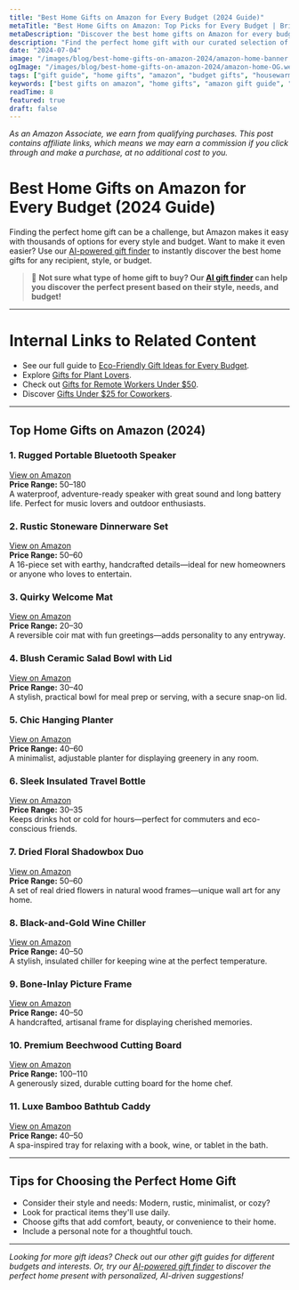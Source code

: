```yaml
---
title: "Best Home Gifts on Amazon for Every Budget (2024 Guide)"
metaTitle: "Best Home Gifts on Amazon: Top Picks for Every Budget | BrightGift AI Gift Finder"
metaDescription: "Discover the best home gifts on Amazon for every budget! Our 2024 guide features top-rated, unique, and practical gifts from $20 to $200. Use our AI-powered gift finder to shop smarter and find the perfect present for any occasion."
description: "Find the perfect home gift with our curated selection of Amazon's best picks for every budget. From cozy decor to smart gadgets, this guide has something for everyone. Try our AI-powered gift finder for personalized suggestions."
date: "2024-07-04"
image: "/images/blog/best-home-gifts-on-amazon-2024/amazon-home-banner.webp"
ogImage: "/images/blog/best-home-gifts-on-amazon-2024/amazon-home-OG.webp"
tags: ["gift guide", "home gifts", "amazon", "budget gifts", "housewarming", "AI gifts"]
keywords: ["best gifts on amazon", "home gifts", "amazon gift guide", "gifts for every budget", "top amazon gifts", "AI gift finder", "AI home gifts"]
readTime: 8
featured: true
draft: false
---
```


*As an Amazon Associate, we earn from qualifying purchases. This post contains affiliate links, which means we may earn a commission if you click through and make a purchase, at no additional cost to you.*

# Best Home Gifts on Amazon for Every Budget (2024 Guide)

Finding the perfect home gift can be a challenge, but Amazon makes it easy with thousands of options for every style and budget. Want to make it even easier? Use our [AI-powered gift finder](https://bright-gift.com) to instantly discover the best home gifts for any recipient, style, or budget.

> 🎯 **Not sure what type of home gift to buy? Our [AI gift finder](https://bright-gift.com) can help you discover the perfect present based on their style, needs, and budget!**

---

# Internal Links to Related Content
- See our full guide to [Eco-Friendly Gift Ideas for Every Budget](https://bright-gift.com/blog/eco-friendly-gift-ideas-for-every-budget).
- Explore [Gifts for Plant Lovers](https://bright-gift.com/blog/gifts-for-plant-lovers).
- Check out [Gifts for Remote Workers Under $50](https://bright-gift.com/blog/gifts-for-remote-workers-under-50).
- Discover [Gifts Under $25 for Coworkers](https://bright-gift.com/blog/gifts-under-25-for-coworkers).

---

## Top Home Gifts on Amazon (2024)

### 1. Rugged Portable Bluetooth Speaker  
<a href="https://www.amazon.com/s?k=portable+bluetooth+speaker&tag=bright-gift-20" class="amazon-link" target="_blank" rel="noopener">View on Amazon</a>  
**Price Range:** $50–$180  
A waterproof, adventure-ready speaker with great sound and long battery life. Perfect for music lovers and outdoor enthusiasts.

### 2. Rustic Stoneware Dinnerware Set  
<a href="https://www.amazon.com/s?k=rustic+dinnerware+set&tag=bright-gift-20" class="amazon-link" target="_blank" rel="noopener">View on Amazon</a>  
**Price Range:** $50–$60  
A 16-piece set with earthy, handcrafted details—ideal for new homeowners or anyone who loves to entertain.

### 3. Quirky Welcome Mat  
<a href="https://www.amazon.com/s?k=quirky+welcome+mat&tag=bright-gift-20" class="amazon-link" target="_blank" rel="noopener">View on Amazon</a>  
**Price Range:** $20–$30  
A reversible coir mat with fun greetings—adds personality to any entryway.

### 4. Blush Ceramic Salad Bowl with Lid  
<a href="https://www.amazon.com/s?k=ceramic+salad+bowl+with+lid&tag=bright-gift-20" class="amazon-link" target="_blank" rel="noopener">View on Amazon</a>  
**Price Range:** $30–$40  
A stylish, practical bowl for meal prep or serving, with a secure snap-on lid.

### 5. Chic Hanging Planter  
<a href="https://www.amazon.com/s?k=hanging+planter+indoor&tag=bright-gift-20" class="amazon-link" target="_blank" rel="noopener">View on Amazon</a>  
**Price Range:** $40–$60  
A minimalist, adjustable planter for displaying greenery in any room.

### 6. Sleek Insulated Travel Bottle  
<a href="https://www.amazon.com/s?k=insulated+travel+bottle&tag=bright-gift-20" class="amazon-link" target="_blank" rel="noopener">View on Amazon</a>  
**Price Range:** $30–$35  
Keeps drinks hot or cold for hours—perfect for commuters and eco-conscious friends.

### 7. Dried Floral Shadowbox Duo  
<a href="https://www.amazon.com/s?k=dried+floral+shadowbox&tag=bright-gift-20" class="amazon-link" target="_blank" rel="noopener">View on Amazon</a>  
**Price Range:** $50–$60  
A set of real dried flowers in natural wood frames—unique wall art for any home.

### 8. Black-and-Gold Wine Chiller  
<a href="https://www.amazon.com/s?k=wine+chiller+black+gold&tag=bright-gift-20" class="amazon-link" target="_blank" rel="noopener">View on Amazon</a>  
**Price Range:** $40–$50  
A stylish, insulated chiller for keeping wine at the perfect temperature.

### 9. Bone-Inlay Picture Frame  
<a href="https://www.amazon.com/s?k=bone+inlay+picture+frame&tag=bright-gift-20" class="amazon-link" target="_blank" rel="noopener">View on Amazon</a>  
**Price Range:** $40–$50  
A handcrafted, artisanal frame for displaying cherished memories.

### 10. Premium Beechwood Cutting Board  
<a href="https://www.amazon.com/s?k=beechwood+cutting+board&tag=bright-gift-20" class="amazon-link" target="_blank" rel="noopener">View on Amazon</a>  
**Price Range:** $100–$110  
A generously sized, durable cutting board for the home chef.

### 11. Luxe Bamboo Bathtub Caddy  
<a href="https://www.amazon.com/s?k=bamboo+bathtub+caddy&tag=bright-gift-20" class="amazon-link" target="_blank" rel="noopener">View on Amazon</a>  
**Price Range:** $40–$50  
A spa-inspired tray for relaxing with a book, wine, or tablet in the bath.

<!-- Add more gift ideas as needed following the same format -->

---

## Tips for Choosing the Perfect Home Gift
- Consider their style and needs: Modern, rustic, minimalist, or cozy?
- Look for practical items they'll use daily.
- Choose gifts that add comfort, beauty, or convenience to their home.
- Include a personal note for a thoughtful touch.

---

*Looking for more gift ideas? Check out our other gift guides for different budgets and interests. Or, try our [AI-powered gift finder](https://bright-gift.com) to discover the perfect home present with personalized, AI-driven suggestions!* 